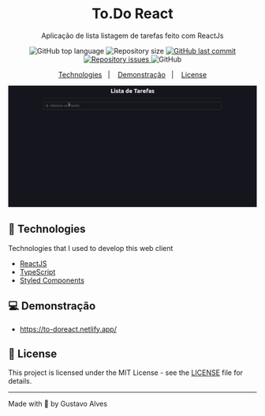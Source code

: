 <h1 align="center">
  To.Do React
</h1>

<p align="center">Aplicação de lista listagem de tarefas feito  com ReactJs</p>

<p align="center">
  <img alt="GitHub top language" src="https://img.shields.io/github/languages/top/gustta03/to.do_react">

<!--   <a href="/">
    <img alt="Made by" src="https://img.shields.io/badge/made%20by-gustta03">
  </a> -->
  
  <img alt="Repository size" src="https://img.shields.io/github/repo-size/gustta03/to.do_react">
  
  <a href="https://github.com/EliasGcf/readme-template/commits/master">
    <img alt="GitHub last commit" src="https://img.shields.io/github/last-commit/gustta03/to.do_react">
  </a>
  
  <a href="https://github.com/EliasGcf/readme-template/issues">
    <img alt="Repository issues" src="https://img.shields.io/github/issues/gustta03/to.do_react">
  </a>
  
 <img alt="GitHub" src="https://img.shields.io/github/license/EliasGcf/readme-template">

<p align="center">
  <a href="#-technologies">Technologies</a>&nbsp;&nbsp;&nbsp;|&nbsp;&nbsp;&nbsp;
  <a href="#-getting-started">Demonstração</a>&nbsp;&nbsp;&nbsp;|&nbsp;&nbsp;&nbsp;
  <a href="#-license">License</a>
</p>

<div align="center">
  <img width="860px" src="./assets/todo.gif"/>
</div>

## 🚀 Technologies

Technologies that I used to develop this web client

- [ReactJS](https://reactjs.org/)
- [TypeScript](https://www.typescriptlang.org/)
- [Styled Components](https://styled-components.com/)


## 💻 Demonstração
- https://to-doreact.netlify.app/
## 📝 License

This project is licensed under the MIT License - see the [LICENSE](LICENSE) file for details.

---

Made with 💜 by Gustavo Alves
